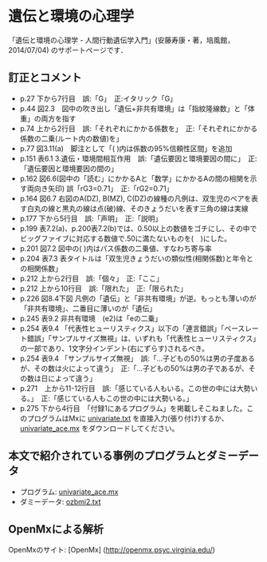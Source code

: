# 遺伝と環境の心理学
「遺伝と環境の心理学 - 人間行動遺伝学入門」(安藤寿康・著，培風館，2014/07/04) のサポートページです．

## 訂正とコメント
* p.27 下から7行目　誤:「G」　正:イタリック「G」
* p.44 図2.3　図中の吹き出し「遺伝+非共有環境」は「指紋隆線数」と「体重」の両方を指す
* p.74 上から2行目　誤:「それぞれにかかる係数を」　正:「それぞれにかかる係数の二乗(ルート内の数値)を」
* p.77 図3.11(a)　脚注として「(  )内は係数の95%信頼性区間」を追加
* p.151 表6.1 3.遺伝・環境間相互作用　誤:「遺伝要因と環境要因の間に」　正:「遺伝要因と環境要因の間の」
* p.162 図6.6(図中の「読む」にかかるAと「数学」にかかるAの間の相関を示す両向き矢印) 誤「rG3=0.71」　正:「rG2=0.71」
* p.164 図6.7 右図のA(DZ), B(MZ), C(DZ)の線種の凡例は、双生児のペアを表す白丸の線と黒丸の線は点(破)線、そのきょうだいを表す三角の線は実線
* p.177 下から5行目　誤:「声明」　正:「説明」
* p.199 表7.2(a)、p.200表7.2(b)では、0.50以上の数値をゴチにし、その中でビッグファイブに対応する数値で.50に満たないものを(　)にした。
* p.201 図7.2 図中の( )内はパス係数の二乗値、すなわち寄与率
* p.204 表7.3 表タイトルは「双生児きょうだいの類似性(相関係数)と年令との相関係数」
* p.212 上から2行目　誤:「個々」　正:「ここ」
* p.212 上から10行目　誤:「限れた」　正:「限られた」
* p.226 図8.4下図 凡例の「遺伝」と「非共有環境」が逆。もっとも薄いのが「非共有環境」、二番目に薄いのが「遺伝」
* p.245 表9.2 非共有環境　(e2)は「eの二乗」
* p.254 表9.4 「代表性ヒューリスティクス」以下の「連言錯誤」「ペースレート錯誤」「サンプルサイズ無視」は、いずれも「代表性ヒューリスティクス」の一部であり、1文字分インデント(右にずらす)されるべき。
* p.254 表9.4 「サンプルサイズ無視」　誤:「…子どもの50%は男の子度あるが、その数は火によって違う」　正:「…子どもの50%は男の子であるが、その数は日によって違う」
* p.271　上から11-12行目　誤:「感じている人もいる。この世の中には大勢いる。」　正:「感じている人もこの世の中には大勢いる。」
* p.275 下から4行目　「付録1にあるプログラム」を掲載しそこねました。このプログラムはMxに [univariate.txt](https://github.com/kotrec/univariate/blob/master/univariate.txt) を直接入力(張り付け)するか、 [univariate_ace.mx](https://github.com/kotrec/univariate/blob/master/univariate.mx) をダウンロードしてください。

## 本文で紹介されている事例のプログラムとダミーデータ

* プログラム: [univariate_ace.mx](https://github.com/kotrec/univariate/blob/master/univariate.mx)
* ダミーデータ: [ozbmi2.txt](https://github.com/kotrec/univariate/blob/master/ozbmi2.txt)

##  OpenMxによる解析

OpenMxのサイト: [OpenMx] (http://openmx.psyc.virginia.edu/)
